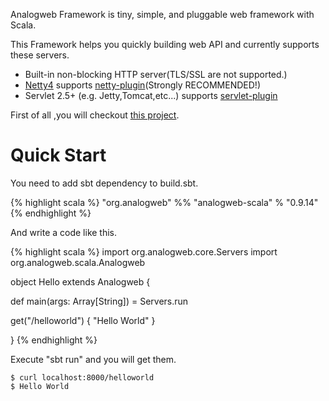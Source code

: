 Analogweb Framework is tiny, simple, and pluggable web framework with Scala.

This Framework helps you quickly building web API and currently supports these servers.

* Built-in non-blocking HTTP server(TLS/SSL are not supported.)
* [Netty4](http://netty.io) supports [netty-plugin](https://github.com/analogweb/netty-plugin)(Strongly RECOMMENDED!)
* Servlet 2.5+ (e.g. Jetty,Tomcat,etc...) supports [servlet-plugin](https:github.com/analogweb/servlet-plugin)

First of all ,you will checkout [this project](https://github.com/analogweb/analogweb-scala-examples).

#  Quick Start

You need to add sbt dependency to build.sbt. 

{% highlight scala %}
"org.analogweb" %% "analogweb-scala" % "0.9.14"
{% endhighlight %}

And write a code like this.

{% highlight scala %}
import org.analogweb.core.Servers
import org.analogweb.scala.Analogweb

object Hello extends Analogweb {

  def main(args: Array[String]) = Servers.run
   
  get("/helloworld") {
     "Hello World"
  }

}
{% endhighlight %}

Execute "sbt run" and you will get them.
    
    $ curl localhost:8000/helloworld
    $ Hello World

